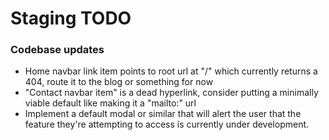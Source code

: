 # Staging TODO
### Codebase updates

+ Home navbar link item points to root url at "/" which currently returns a 404, route it to the blog or something for now 
+ "Contact navbar item" is a dead hyperlink, consider putting a minimally viable default like making it a "mailto:" url
+ Implement a default modal or similar that will alert the user that the feature they're attempting to access is currently under development. 
